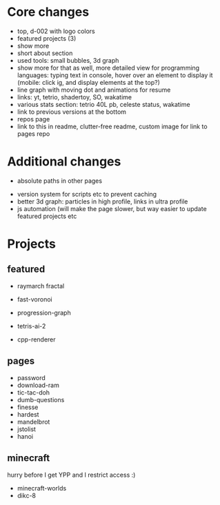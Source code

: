 # Core changes
+ top, d-002 with logo colors
+ featured projects (3)
+ show more
+ short about section
+ used tools: small bubbles, 3d graph
+ show more for that as well, more detailed view for programming languages: typing text in console, hover over an element to display it (mobile: click ig, and display elements at the top?)
+ line graph with moving dot and animations for resume
+ links: yt, tetrio, shadertoy, SO, wakatime
+ various stats section: tetrio 40L pb, celeste status, wakatime
+ link to previous versions at the bottom
+ repos page
+ link to this in readme, clutter-free readme, custom image for link to pages repo

# Additional changes
+ absolute paths in other pages
- version system for scripts etc to prevent caching
- better 3d graph: particles in high profile, links in ultra profile
- js automation (will make the page slower, but way easier to update featured projects etc

# Projects
## featured
- raymarch fractal
- fast-voronoi
- progression-graph

- tetris-ai-2
- cpp-renderer

## pages
- password
- download-ram
- tic-tac-doh
- dumb-questions
- finesse
- hardest
- mandelbrot
- jstolist
- hanoi

## minecraft
hurry before I get YPP and I restrict access :)
- minecraft-worlds
- dikc-8
